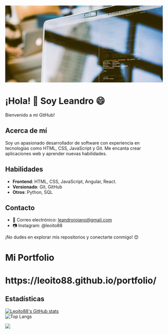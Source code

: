 ![Portada](https://github.com/leoito88/leoito88/blob/main/noteb.jpg)

# ¡Hola! 👋 Soy Leandro 😄

Bienvenido a mi GitHub!

## Acerca de mí

Soy un apasionado desarrollador de software con experiencia en tecnologías como HTML, CSS, JavaScript y Git. Me encanta crear aplicaciones web y aprender nuevas habilidades.

## Habilidades

- **Frontend**: HTML, CSS, JavaScript, Angular, React.
- **Versionado**: Git, GitHub
- **Otros**: Python, SQL

## Contacto

- 📧 Correo electrónico: leandrorojano@gmail.com
- :camera: Instagram: @leoito88

¡No dudes en explorar mis repositorios y conectarte conmigo! 😊

# Mi Portfolio
<h1>https://leoito88.github.io/portfolio/</h1>


## Estadísticas
[![Leoito88's GitHub stats](https://github-readme-stats.vercel.app/api?username=leoito88&theme=calm_pink&show_icons=true)](https://github.com/leoito88/) <br>
![Top Langs](https://github-readme-stats.vercel.app/api/top-langs/?username=leoito88&layout=compact&theme=calm_pink&size_weight=0.5&count_weight=0.5)

![](https://komarev.com/ghpvc/?username=leoito88&color=red)

